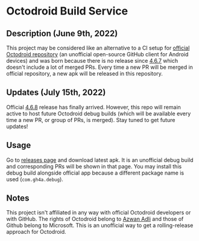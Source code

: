 # Octodroid Build Service
## Description (June 9th, 2022)
This project may be considered like an alternative to a CI setup for [official Octodroid repository](https://github.com/slapperwan/gh4a) (an unofficial open-source GitHub client for Android devices) and was born because there is no release since [4.6.7](https://github.com/slapperwan/gh4a/releases/tag/4.6.7) which doesn't include a lot of merged PRs. Every time a new PR will be merged in official repository, a new apk will be released in this repository.

## Updates (July 15th, 2022)
Official [4.6.8](https://github.com/slapperwan/gh4a/releases/tag/4.6.8) release has finally arrived. However, this repo will remain active to host future Octodroid debug builds (which will be available every time a new PR, or group of PRs, is merged). Stay tuned to get future updates!

## Usage
Go to [releases page](https://github.com/pokemaniac05/OctodroidBuildService/releases/latest) and download latest apk. It is an unofficial debug build and corresponding PRs will be shown in that page. You may install this debug build alongside official app because a different package name is used (``com.gh4a.debug``).

## Notes
This project isn't affiliated in any way with official Octodroid developers or with GitHub. The rights of Octodroid belong to [Azwan Adli](https://github.com/slapperwan) and those of Github belong to Microsoft. This is an unofficial way to get a rolling-release approach for Octodroid.
